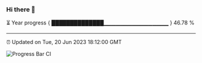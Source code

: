 ### Hi there 👋

⏳ Year progress { ██████████████▁▁▁▁▁▁▁▁▁▁▁▁▁▁▁▁ } 46.78 %

---

⏰ Updated on Tue, 20 Jun 2023 18:12:00 GMT

![Progress Bar CI](https://github.com/liununu/liununu/workflows/Progress%20Bar%20CI/badge.svg)

